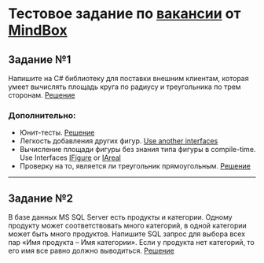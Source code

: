 # Тестовое задание по [вакансии](https://hh.ru/vacancy/69958660) от [MindBox](https://mindbox.ru/)

## Задание №1
Напишите на C# библиотеку для поставки внешним клиентам, которая умеет вычислять площадь круга по радиусу и треугольника по трем сторонам.
[Решение](/src)
### Дополнительно:

- Юнит-тесты. [Решение](/tests)
- Легкость добавления других фигур. [Use another interfaces](/src/Interfaecs)
- Вычисление площади фигуры без знания типа фигуры в compile-time. Use Interfaces [IFigure](/src/Interfaces/IFigure.cs) or [IAreal](/src/Interfaces/IAreal.cs)
- Проверку на то, является ли треугольник прямоугольным. [Решение](/src/SimpleFigures/Triangle.cs#L37)

---

## Задание №2
В базе данных MS SQL Server есть продукты и категории. Одному продукту может соответствовать много категорий, в одной категории может быть много продуктов. Напишите SQL запрос для выбора всех пар «Имя продукта – Имя категории». Если у продукта нет категорий, то его имя все равно должно выводиться.
[Решение](https://pastebin.com/p0X3qnn9)

